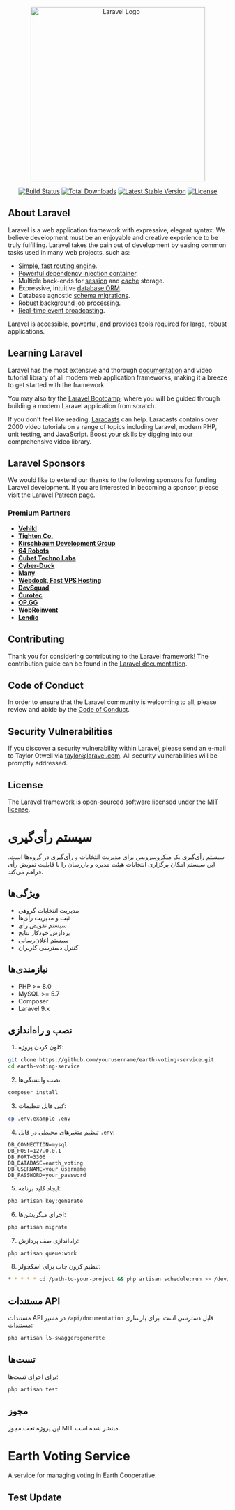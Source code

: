 <p align="center"><a href="https://laravel.com" target="_blank"><img src="https://raw.githubusercontent.com/laravel/art/master/logo-lockup/5%20SVG/2%20CMYK/1%20Full%20Color/laravel-logolockup-cmyk-red.svg" width="400" alt="Laravel Logo"></a></p>

<p align="center">
<a href="https://github.com/laravel/framework/actions"><img src="https://github.com/laravel/framework/workflows/tests/badge.svg" alt="Build Status"></a>
<a href="https://packagist.org/packages/laravel/framework"><img src="https://img.shields.io/packagist/dt/laravel/framework" alt="Total Downloads"></a>
<a href="https://packagist.org/packages/laravel/framework"><img src="https://img.shields.io/packagist/v/laravel/framework" alt="Latest Stable Version"></a>
<a href="https://packagist.org/packages/laravel/framework"><img src="https://img.shields.io/packagist/l/laravel/framework" alt="License"></a>
</p>

## About Laravel

Laravel is a web application framework with expressive, elegant syntax. We believe development must be an enjoyable and creative experience to be truly fulfilling. Laravel takes the pain out of development by easing common tasks used in many web projects, such as:

- [Simple, fast routing engine](https://laravel.com/docs/routing).
- [Powerful dependency injection container](https://laravel.com/docs/container).
- Multiple back-ends for [session](https://laravel.com/docs/session) and [cache](https://laravel.com/docs/cache) storage.
- Expressive, intuitive [database ORM](https://laravel.com/docs/eloquent).
- Database agnostic [schema migrations](https://laravel.com/docs/migrations).
- [Robust background job processing](https://laravel.com/docs/queues).
- [Real-time event broadcasting](https://laravel.com/docs/broadcasting).

Laravel is accessible, powerful, and provides tools required for large, robust applications.

## Learning Laravel

Laravel has the most extensive and thorough [documentation](https://laravel.com/docs) and video tutorial library of all modern web application frameworks, making it a breeze to get started with the framework.

You may also try the [Laravel Bootcamp](https://bootcamp.laravel.com), where you will be guided through building a modern Laravel application from scratch.

If you don't feel like reading, [Laracasts](https://laracasts.com) can help. Laracasts contains over 2000 video tutorials on a range of topics including Laravel, modern PHP, unit testing, and JavaScript. Boost your skills by digging into our comprehensive video library.

## Laravel Sponsors

We would like to extend our thanks to the following sponsors for funding Laravel development. If you are interested in becoming a sponsor, please visit the Laravel [Patreon page](https://patreon.com/taylorotwell).

### Premium Partners

- **[Vehikl](https://vehikl.com/)**
- **[Tighten Co.](https://tighten.co)**
- **[Kirschbaum Development Group](https://kirschbaumdevelopment.com)**
- **[64 Robots](https://64robots.com)**
- **[Cubet Techno Labs](https://cubettech.com)**
- **[Cyber-Duck](https://cyber-duck.co.uk)**
- **[Many](https://www.many.co.uk)**
- **[Webdock, Fast VPS Hosting](https://www.webdock.io/en)**
- **[DevSquad](https://devsquad.com)**
- **[Curotec](https://www.curotec.com/services/technologies/laravel/)**
- **[OP.GG](https://op.gg)**
- **[WebReinvent](https://webreinvent.com/?utm_source=laravel&utm_medium=github&utm_campaign=patreon-sponsors)**
- **[Lendio](https://lendio.com)**

## Contributing

Thank you for considering contributing to the Laravel framework! The contribution guide can be found in the [Laravel documentation](https://laravel.com/docs/contributions).

## Code of Conduct

In order to ensure that the Laravel community is welcoming to all, please review and abide by the [Code of Conduct](https://laravel.com/docs/contributions#code-of-conduct).

## Security Vulnerabilities

If you discover a security vulnerability within Laravel, please send an e-mail to Taylor Otwell via [taylor@laravel.com](mailto:taylor@laravel.com). All security vulnerabilities will be promptly addressed.

## License

The Laravel framework is open-sourced software licensed under the [MIT license](https://opensource.org/licenses/MIT).

# سیستم رأی‌گیری

سیستم رأی‌گیری یک میکروسرویس برای مدیریت انتخابات و رأی‌گیری در گروه‌ها است. این سیستم امکان برگزاری انتخابات هیئت مدیره و بازرسان را با قابلیت تفویض رأی فراهم می‌کند.

## ویژگی‌ها

- مدیریت انتخابات گروهی
- ثبت و مدیریت رأی‌ها
- سیستم تفویض رأی
- پردازش خودکار نتایج
- سیستم اعلان‌رسانی
- کنترل دسترسی کاربران

## نیازمندی‌ها

- PHP >= 8.0
- MySQL >= 5.7
- Composer
- Laravel 9.x

## نصب و راه‌اندازی

1. کلون کردن پروژه:
```bash
git clone https://github.com/yourusername/earth-voting-service.git
cd earth-voting-service
```

2. نصب وابستگی‌ها:
```bash
composer install
```

3. کپی فایل تنظیمات:
```bash
cp .env.example .env
```

4. تنظیم متغیرهای محیطی در فایل `.env`:
```env
DB_CONNECTION=mysql
DB_HOST=127.0.0.1
DB_PORT=3306
DB_DATABASE=earth_voting
DB_USERNAME=your_username
DB_PASSWORD=your_password
```

5. ایجاد کلید برنامه:
```bash
php artisan key:generate
```

6. اجرای میگریشن‌ها:
```bash
php artisan migrate
```

7. راه‌اندازی صف پردازش:
```bash
php artisan queue:work
```

8. تنظیم کرون جاب برای اسکجولر:
```bash
* * * * * cd /path-to-your-project && php artisan schedule:run >> /dev/null 2>&1
```

## مستندات API

مستندات API در مسیر `/api/documentation` قابل دسترسی است. برای بازسازی مستندات:

```bash
php artisan l5-swagger:generate
```

## تست‌ها

برای اجرای تست‌ها:

```bash
php artisan test
```

## مجوز

این پروژه تحت مجوز MIT منتشر شده است.

# Earth Voting Service

A service for managing voting in Earth Cooperative.

## Test Update
